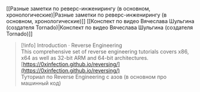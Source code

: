 [[Разные заметки по реверс-инженирингу (в основном, хронологические)|Разные заметки по реверс-инженирингу (в основном, хронологические)]]
[[Конспект по видео Вячеслава Шульгина (создателя Tornado)|Конспект по видео Вячеслава Шульгина (создателя Tornado)]]

> [!info] Introduction · Reverse Engineering  
> This comprehensive set of reverse engineering tutorials covers x86, x64 as well as 32-bit ARM and 64-bit architectures.  
> [https://0xinfection.github.io/reversing/](https://0xinfection.github.io/reversing/)  
Туториал по Reverse Engineering с азов (в основном про машинный код)